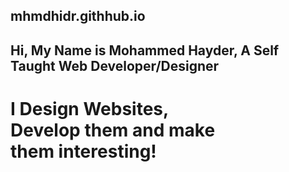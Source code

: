 ## mhmdhidr.githhub.io
## Hi, My Name is Mohammed Hayder, A Self Taught Web Developer/Designer
# I Design Websites,<br>Develop them and make<br>them interesting!
